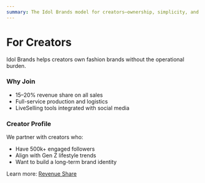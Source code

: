 ```yaml
---
summary: The Idol Brands model for creators—ownership, simplicity, and revenue growth.
---
```


# For Creators

Idol Brands helps creators own fashion brands without the operational burden.

### Why Join
- 15–20% revenue share on all sales
- Full-service production and logistics
- LiveSelling tools integrated with social media

### Creator Profile
We partner with creators who:
- Have 500k+ engaged followers
- Align with Gen Z lifestyle trends
- Want to build a long-term brand identity

Learn more: [Revenue Share](/revenue-share)
